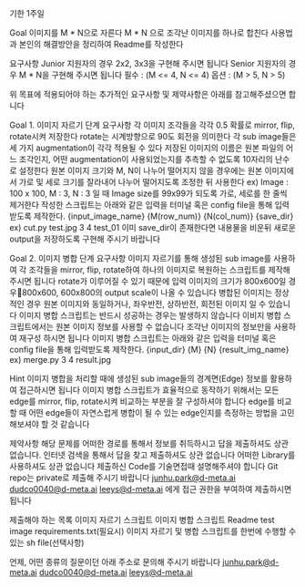 기한
1주일

Goal
이미지를 M * N으로 자른다
M * N 으로 조각난 이미지를 하나로 합친다
사용법과 본인의 해결방안을 정리하여 Readme를 작성한다

요구사항
Junior 지원자의 경우 2x2, 3x3을 구현해 주시면 됩니다 
Senior 지원자의 경우 M * N을 구현해 주시면 됩니다
필수 : (M <= 4, N <= 4)
옵션 : (M > 5,  N > 5)

위 목표에 적용되어야 하는 추가적인 요구사항 및 제약사항은 아래를 참고해주셨으면 합니다

Goal 1. 이미지 자르기 단계 요구사항
각 이미지 조각들을 각각 0.5 확률로 mirror, flip, rotate시켜 저장한다
rotate는 시계방향으로 90도 회전을 의미한다
각 sub image들은 세 가지 augmentation이 각각 적용될 수 있다
저장된 이미지의 이름은 원본 파일의 어느 조각인지, 어떤 augmentation이 사용되었는지를 추측할 수 없도록 10자리의 난수로 설정한다
원본 이미지 크기와 M, N이 나누어 떨어지지 않을 경우에는 원본 이미지에서 가로 및 세로 크기를 잘라내어 나누어 떨어지도록 조정한 뒤 사용한다
ex) Image : 100 x 100, M : 3, N : 3 일 때 Image size를 99x99가 되도록 가로, 세로를 한 줄씩 제거한다
작성한 스크립트는 아래와 같은 입력을 터미널 혹은 config file을 통해 입력받도록 제작한다.
{input_image_name} {M(row_num)} {N(col_num)} {save_dir}
ex) cut.py test.jpg 3 4 test_01
이미 save_dir이 존재한다면 내용물을 비운뒤 새로운 output을 저장하도록 구현해 주시기 바랍니다

Goal 2. 이미지 병합 단계 요구사항
이미지 자르기를 통해 생성된 sub image를 사용하여 각 조각들을 mirror, flip, rotate하여 하나의 이미지로 복원하는 스크립트를 제작해 주시면 됩니다
rotate가 이루어질 수 있기 때문에 입력 이미지의 크기가 800x600일 경우800x600, 600x800의 output scale이 나올 수 있습니다
병합된 이미지는 정상적인 경우 원본 이미지와 동일하거나, 좌우반전, 상하반전, 회전된 이미지 일 수 있습니다
이미지 병합 스크립트는 반드시 성공하는 경우는 발생하지 않습니다
이비지 병합 스크립트에서는 원본 이미지 정보를 사용할 수 없습니다
조각난 이미지의 정보만을 사용하여 재구성 하시면 됩니다
이미지 병합 스크립트는 아래와 같은 입력을 터미널 혹은 config file을 통해 입력받도록 제작한다.
{input_dir} {M} {N} {result_img_name}
ex) merge.py 3 4 result.jpg





Hint
이미지 병합을 처리할 때에 생성된 sub image들의 경계면(Edge) 정보를 활용하여 접근하시면 됩니다
이미지 병합 스크립트가 효율적으로 동작하기 위해서는 모든 edge를 mirror, flip, rotate시켜 비교하는 부분을 잘 구성하셔야 합니다
edge를 비교할 때 어떤 edge들이 자연스럽게 병합이 될 수 있는 edge인지를 측정하는 방법을 고민해보셔야 할 것 같습니다

제약사항
해당 문제를 어떠한 경로를 통해서 정보를 취득하시고 답을 제출하셔도 상관 없습니다.
인터넷 검색을 통해서 답을 찾고 제출하셔도 상관 없습니다
어떠한 Library를 사용하셔도 상관 없습니다
제출하신 Code를 기술면접때 설명해주셔야 합니다
Git repo는 private로 제출해 주시기 바랍니다
junhu.park@d-meta.ai dudco0040@d-meta.ai leeys@d-meta.ai 에게 접근 권한을 부여하여 제출하시면 됩니다

제출해야 하는 목록
이미지 자르기 스크립트
이미지 병합 스크립트
Readme
test image
requirements.txt(필요시)
이미지 자르기 및 병합 스크립트를 한번에 수행할 수 있는 sh file(선택사항)

언제, 어떤 종류의 질문이던 아래 주소로 문의해 주시기 바랍니다
junhu.park@d-meta.ai dudco0040@d-meta.ai leeys@d-meta.ai
